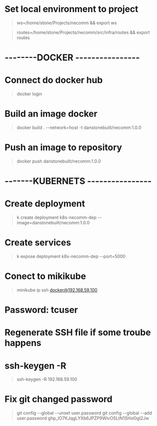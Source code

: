 # Set local environment to project
> ws=/home/stone/Projects/necomm && export ws

> routes=/home/stone/Projects/necomm/src/infra/routes && export routes

# --------DOCKER ----------------
# Connect do docker hub
> docker login

# Build an image docker
> docker build . --network=host -t danstonebuilt/necomm:1.0.0

# Push an image to repository
> docker push danstonebuilt/necomm:1.0.0

# -------KUBERNETS ----------------
# Create deployment
> k create deployment k8s-necomm-dep --image=danstonebuilt/necomm:1.0.0

# Create services
> k expose deployment k8s-necomm-dep --port=5000


# Conect to mikikube
> minikube ip
> ssh docker@192.168.59.100

# Password: tcuser

# Regenerate SSH file if some troube happens
 # ssh-keygen -R <host>
> ssh-keygen -R 192.168.59.100

# Fix git changed password
> git config --global --unset user.password
> git config --global --add user.password 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

